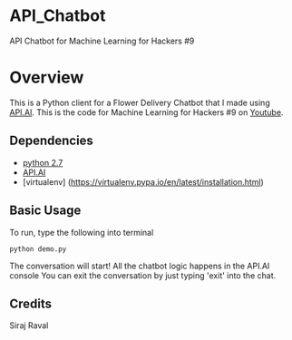 # API_Chatbot
API Chatbot for Machine Learning for Hackers #9

Overview
====
This is a Python client for a Flower Delivery Chatbot that I made using [API.AI](http://www.api.ai). This is the code for Machine Learning for Hackers #9 on [Youtube](https://www.youtube.com/watch?v=c6R3EjMQ7H0).


## Dependencies
- [python 2.7](https://www.google.com/#q=python+2.7)
- [API.AI](https://github.com/api-ai/api-ai-python)
- [virtualenv] (https://virtualenv.pypa.io/en/latest/installation.html)

## Basic Usage
To run, type the following into terminal

`python demo.py `

The conversation will start! All the chatbot logic happens in the API.AI console You can exit the conversation by just typing 'exit' into the chat. 

## Credits
Siraj Raval
